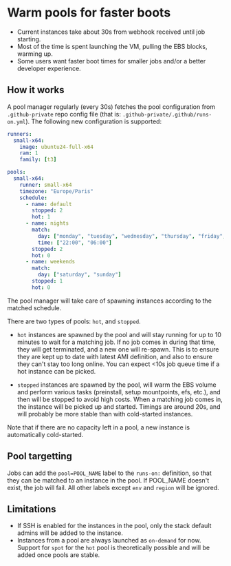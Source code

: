 # Warm pools for faster boots

- Current instances take about 30s from webhook received until job starting.
- Most of the time is spent launching the VM, pulling the EBS blocks, warming up.
- Some users want faster boot times for smaller jobs and/or a better developer experience.

## How it works

A pool manager regularly (every 30s) fetches the pool configuration from `.github-private` repo config file (that is: `.github-private/.github/runs-on.yml`). The following new configuration is supported:

```yaml
runners:
  small-x64:
    image: ubuntu24-full-x64
    ram: 1
    family: [t3]

pools:
  small-x64:
    runner: small-x64
    timezone: "Europe/Paris"
    schedule:
      - name: default
        stopped: 2
        hot: 1
      - name: nights
        match:
          day: ["monday", "tuesday", "wednesday", "thursday", "friday", "saturday", "sunday"]
          time: ["22:00", "06:00"]
        stopped: 2
        hot: 0
      - name: weekends
        match:
          day: ["saturday", "sunday"]
        stopped: 1
        hot: 0
```

The pool manager will take care of spawning instances according to the matched schedule.

There are two types of pools: `hot`, and `stopped`.

* `hot` instances are spawned by the pool and will stay running for up to 10 minutes to wait for a matching job. If no job comes in during that time, they will get terminated, and a new one will re-spawn. This is to ensure they are kept up to date with latest AMI definition, and also to ensure they can't stay too long online. You can expect <10s job queue time if a hot instance can be picked.

* `stopped` instances are spawned by the pool, will warm the EBS volume and perform various tasks (preinstall, setup mountpoints, efs, etc.), and then will be stopped to avoid high costs. When a matching job comes in, the instance will be picked up and started. Timings are around 20s, and will probably be more stable than with cold-started instances.

Note that if there are no capacity left in a pool, a new instance is automatically cold-started.

## Pool targetting

Jobs can add the `pool=POOL_NAME` label to the `runs-on:` definition, so that they can be matched to an instance in the pool. If POOL_NAME doesn't exist, the job will fail. All other labels except `env` and `region` will be ignored.

## Limitations

* If SSH is enabled for the instances in the pool, only the stack default admins will be added to the instance.
* Instances from a pool are always launched as `on-demand` for now. Support for `spot` for the `hot` pool is theoretically possible and will be added once pools are stable.
